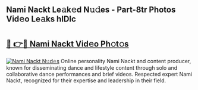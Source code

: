 ## Nami Nackt Le𝚊k𝚎d N𝚞𝚍es - Part-8tr Photos Vid𝚎o Le𝚊ks hlDIc

# <h2><a href="http://fb8kfw.evod.top/?m=Nami+Nackt">🔗 👉🔴 Nami Nackt Vid𝚎o Ph𝚘t𝚘s</a></h2>

[![Nami Nackt N𝚞d𝚎s](https://i.imgur.com/8V9OHl7.gif)](http://fb8kfw.evod.top/?m=Nami+Nackt)
Online personality Nami Nackt and content producer, known for disseminating dance and lifestyle content through solo and collaborative dance performances and brief videos. Respected expert Nami Nackt, recognized for their expertise and leadership in their field. 
